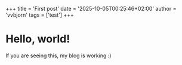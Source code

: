 +++
title = 'First post'
date = '2025-10-05T00:25:46+02:00'
author = 'vvbjorn'
tags = ['test']
+++

# Hello, world!
If you are seeing this, my blog is working :)